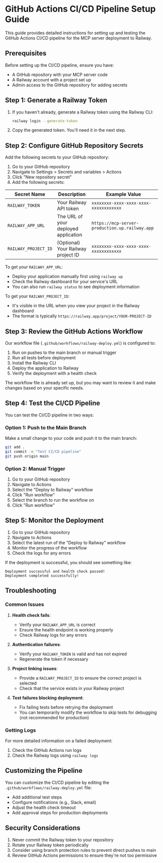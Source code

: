 # GitHub Actions CI/CD Pipeline Setup Guide

This guide provides detailed instructions for setting up and testing the GitHub Actions CI/CD pipeline for the MCP server deployment to Railway.

## Prerequisites

Before setting up the CI/CD pipeline, ensure you have:

- A GitHub repository with your MCP server code
- A Railway account with a project set up
- Admin access to the GitHub repository for adding secrets

## Step 1: Generate a Railway Token

1. If you haven't already, generate a Railway token using the Railway CLI:
   ```bash
   railway login --generate-token
   ```

2. Copy the generated token. You'll need it in the next step.

## Step 2: Configure GitHub Repository Secrets

Add the following secrets to your GitHub repository:

1. Go to your GitHub repository
2. Navigate to Settings > Secrets and variables > Actions
3. Click "New repository secret"
4. Add the following secrets:

| Secret Name | Description | Example Value |
|-------------|-------------|---------------|
| `RAILWAY_TOKEN` | Your Railway API token | `xxxxxxxx-xxxx-xxxx-xxxx-xxxxxxxxxxxx` |
| `RAILWAY_APP_URL` | The URL of your deployed application | `https://mcp-server-production.up.railway.app` |
| `RAILWAY_PROJECT_ID` | (Optional) Your Railway project ID | `xxxxxxxx-xxxx-xxxx-xxxx-xxxxxxxxxxxx` |

To get your `RAILWAY_APP_URL`:
- Deploy your application manually first using `railway up`
- Check the Railway dashboard for your service's URL
- You can also run `railway status` to see deployment information

To get your `RAILWAY_PROJECT_ID`:
- It's visible in the URL when you view your project in the Railway dashboard
- The format is typically `https://railway.app/project/YOUR-PROJECT-ID`

## Step 3: Review the GitHub Actions Workflow

Our workflow file (`.github/workflows/railway-deploy.yml`) is configured to:

1. Run on pushes to the main branch or manual trigger
2. Run all tests before deployment
3. Install the Railway CLI
4. Deploy the application to Railway
5. Verify the deployment with a health check

The workflow file is already set up, but you may want to review it and make changes based on your specific needs.

## Step 4: Test the CI/CD Pipeline

You can test the CI/CD pipeline in two ways:

### Option 1: Push to the Main Branch

Make a small change to your code and push it to the main branch:

```bash
git add .
git commit -m "Test CI/CD pipeline"
git push origin main
```

### Option 2: Manual Trigger

1. Go to your GitHub repository
2. Navigate to Actions
3. Select the "Deploy to Railway" workflow
4. Click "Run workflow"
5. Select the branch to run the workflow on
6. Click "Run workflow"

## Step 5: Monitor the Deployment

1. Go to your GitHub repository
2. Navigate to Actions
3. Select the latest run of the "Deploy to Railway" workflow
4. Monitor the progress of the workflow
5. Check the logs for any errors

If the deployment is successful, you should see something like:
```
Deployment successful and health check passed!
Deployment completed successfully!
```

## Troubleshooting

### Common Issues

1. **Health check fails**:
   - Verify your `RAILWAY_APP_URL` is correct
   - Ensure the health endpoint is working properly
   - Check Railway logs for any errors

2. **Authentication failures**:
   - Verify your `RAILWAY_TOKEN` is valid and has not expired
   - Regenerate the token if necessary

3. **Project linking issues**:
   - Provide a `RAILWAY_PROJECT_ID` to ensure the correct project is selected
   - Check that the service exists in your Railway project

4. **Test failures blocking deployment**:
   - Fix failing tests before retrying the deployment
   - You can temporarily modify the workflow to skip tests for debugging (not recommended for production)

### Getting Logs

For more detailed information on a failed deployment:

1. Check the GitHub Actions run logs
2. Check the Railway logs using `railway logs`

## Customizing the Pipeline

You can customize the CI/CD pipeline by editing the `.github/workflows/railway-deploy.yml` file:

- Add additional test steps
- Configure notifications (e.g., Slack, email)
- Adjust the health check timeout
- Add approval steps for production deployments

## Security Considerations

1. Never commit the Railway token to your repository
2. Rotate your Railway token periodically
3. Consider using branch protection rules to prevent direct pushes to main
4. Review GitHub Actions permissions to ensure they're not too permissive 
